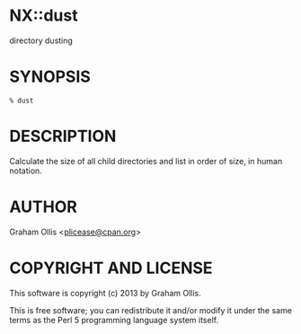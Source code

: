 # NX::dust

directory dusting

# SYNOPSIS

    % dust

# DESCRIPTION

Calculate the size of all child directories and list
in order of size, in human notation.

# AUTHOR

Graham Ollis &lt;plicease@cpan.org>

# COPYRIGHT AND LICENSE

This software is copyright (c) 2013 by Graham Ollis.

This is free software; you can redistribute it and/or modify it under
the same terms as the Perl 5 programming language system itself.
